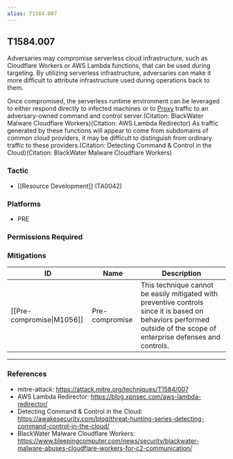 ```yaml
---
alias: T1584.007
---
```


## T1584.007

Adversaries may compromise serverless cloud infrastructure, such as Cloudflare Workers or AWS Lambda functions, that can be used during targeting. By utilizing serverless infrastructure, adversaries can make it more difficult to attribute infrastructure used during operations back to them. 

Once compromised, the serverless runtime environment can be leveraged to either respond directly to infected machines or to [Proxy](https://attack.mitre.org/techniques/T1090) traffic to an adversary-owned command and control server.(Citation: BlackWater Malware Cloudflare Workers)(Citation: AWS Lambda Redirector) As traffic generated by these functions will appear to come from subdomains of common cloud providers, it may be difficult to distinguish from ordinary traffic to these providers.(Citation: Detecting Command & Control in the Cloud)(Citation: BlackWater Malware Cloudflare Workers)


### Tactic
- [[Resource Development]] (TA0042)

### Platforms
- PRE

### Permissions Required

### Mitigations

| ID | Name | Description |
| --- | --- | --- |
| [[Pre-compromise\|M1056]] | Pre-compromise | This technique cannot be easily mitigated with preventive controls since it is based on behaviors performed outside of the scope of enterprise defenses and controls.  |


---
### References

- mitre-attack: https://attack.mitre.org/techniques/T1584/007
- AWS Lambda Redirector: https://blog.xpnsec.com/aws-lambda-redirector/
- Detecting Command & Control in the Cloud: https://awakesecurity.com/blog/threat-hunting-series-detecting-command-control-in-the-cloud/
- BlackWater Malware Cloudflare Workers: https://www.bleepingcomputer.com/news/security/blackwater-malware-abuses-cloudflare-workers-for-c2-communication/
